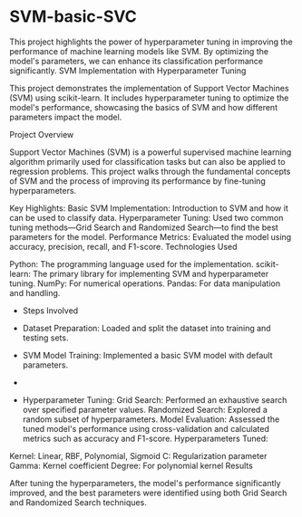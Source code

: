 # SVM-basic-SVC
This project highlights the power of hyperparameter tuning in improving the performance of machine learning models like SVM. By optimizing the model's parameters, we can enhance its classification performance significantly.
SVM Implementation with Hyperparameter Tuning

This project demonstrates the implementation of Support Vector Machines (SVM) using scikit-learn. It includes hyperparameter tuning to optimize the model's performance, showcasing the basics of SVM and how different parameters impact the model.

Project Overview

Support Vector Machines (SVM) is a powerful supervised machine learning algorithm primarily used for classification tasks but can also be applied to regression problems. This project walks through the fundamental concepts of SVM and the process of improving its performance by fine-tuning hyperparameters.

Key Highlights:
Basic SVM Implementation: Introduction to SVM and how it can be used to classify data.
Hyperparameter Tuning: Used two common tuning methods—Grid Search and Randomized Search—to find the best parameters for the model.
Performance Metrics: Evaluated the model using accuracy, precision, recall, and F1-score.
Technologies Used

Python: The programming language used for the implementation.
scikit-learn: The primary library for implementing SVM and hyperparameter tuning.
NumPy: For numerical operations.
Pandas: For data manipulation and handling.

* Steps Involved

* Dataset Preparation: Loaded and split the dataset into training and testing sets.
  
* SVM Model Training: Implemented a basic SVM model with default parameters.
* 
* Hyperparameter Tuning:
Grid Search: Performed an exhaustive search over specified parameter values.
Randomized Search: Explored a random subset of hyperparameters.
Model Evaluation: Assessed the tuned model's performance using cross-validation and calculated metrics such as accuracy and F1-score.
Hyperparameters Tuned:

Kernel: Linear, RBF, Polynomial, Sigmoid
C: Regularization parameter
Gamma: Kernel coefficient
Degree: For polynomial kernel
Results

After tuning the hyperparameters, the model's performance significantly improved, and the best parameters were identified using both Grid Search and Randomized Search techniques.

